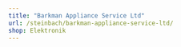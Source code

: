 ```yaml
---
title: "Barkman Appliance Service Ltd"
url: /steinbach/barkman-appliance-service-ltd/
shop: Elektronik
---
```

